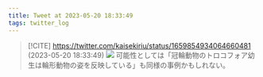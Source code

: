 ```yaml
---
title: Tweet at 2023-05-20 18:33:49
tags: twitter_log
---
```


> [!CITE] https://twitter.com/kaisekiriu/status/1659854934064660481 (2023-05-20 18:33:49)
> ![](https://twitter.com/kaisekiriu/status/1659854934064660481)
> 可能性としては「冠輪動物のトロコフォア幼生は輪形動物の姿を反映している」も同様の事例かもしれない。
